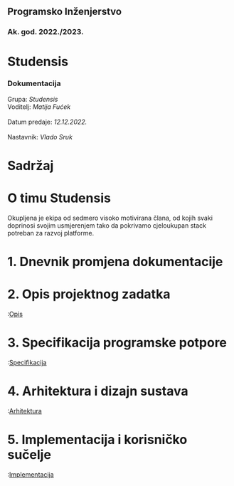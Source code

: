 <div class="cover">
	<div class="top">
		<h2> Programsko Inženjerstvo </h2>
		<h3> Ak. god. 2022./2023. </h3>
	</div>
	<div class="middle">
		<h1> Studensis </h1>
		<h3> Dokumentacija </h3>
	</div>
	<div class="bottom">
		Grupa: <i> Studensis </i>
		<br/>
		Voditelj: <i> Matija Fućek </i>
		<br/>
		<br/>
		Datum predaje: <i> 12.12.2022. </i>
		<br/>
		<br/>
		Nastavnik: <i> Vlado Sruk </i>
	</div>
</div>

# Sadržaj

<!-- 1 (Dnevnik promjena dokumentacije)[#] -->

# O timu Studensis

Okupljena je ekipa od sedmero visoko motivirana člana, od kojih svaki doprinosi svojim usmjerenjem tako da pokrivamo cjeloukupan stack potreban za razvoj platforme.

# 1. Dnevnik promjena dokumentacije

# 2. Opis projektnog zadatka

:[Opis](./chapters/opis/opis.md)

# 3. Specifikacija programske potpore

:[Specifikacija](./chapters/specifikacija/specifikacija.md)

# 4. Arhitektura i dizajn sustava

:[Arhitektura](./chapters/arhitektura/arhitektura.md)

# 5. Implementacija i korisničko sučelje

:[Implementacija](./chapters/implementacija/implementacija.md)

